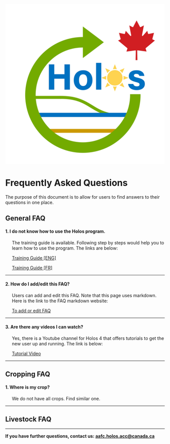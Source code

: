 <p align="center">
<img src="../../Images/logo.png" alt="Holos Logo" width="650"/>
<br>
</p>

# Frequently Asked Questions

The purpose of this document is to allow for users to find answers to their questions in one place. 
<br>

## General FAQ

#### 1. I do not know how to use the Holos program.
<div style="margin-left: 1.5em">
<p>The training guide is available. Following step by steps would help you to learn how to use the program. The links are below:

<a href="https://github.com/holos-aafc/Holos/blob/main/H.Content/Documentation/Training/Holos_4_Training_Guide.md">Training Guide [ENG]</a>

<a href="https://github.com/holos-aafc/Holos/blob/main/H.Content/Documentation/Training/Holos_4_Training_Guide-fr.md">Training Guide [FR]</a>
</P>
</div>

---

#### 2. How do I add/edit this FAQ?
<div style="margin-left: 1.5em">
<p> Users can add and edit this FAQ. Note that this page uses markdown. Here is the link to the FAQ markdown website: 

<a href="">To add or edit FAQ</a>
</p>
</div>

---

#### 3. Are there any videos I can watch?
<div style="margin-left: 1.5em">
<p> Yes, there is a Youtube channel for Holos 4 that offers tutorials to get the new user up and running. The link is below:

<a href="https://www.youtube.com/channel/UCHDORmZ73VICHzqm_yVpM_Q">Tutorial Video</a>
</p>
</div>

---

## Cropping FAQ

#### 1. Where is my crop?
<div style="margin-left: 1.5em">
We do not have all crops. Find similar one.
</div>

---

## Livestock FAQ

---

**If you have further questions, contact us: 
<a href = "aafc.holos.acc@canada.ca ">aafc.holos.acc@canada.ca</a>**